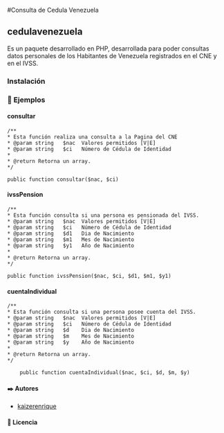 #Consulta de Cedula Venezuela 
## cedulavenezuela

Es un paquete desarrollado en PHP, desarrollada para poder consultas datos personales de los Habitantes de Venezuela registrados en el CNE y en el IVSS.

### Instalación 



### :scroll: Ejemplos 

#### consultar
```
/** 
* Esta función realiza una consulta a la Pagina del CNE
* @param string   $nac 	Valores permitidos [V|E]
* @param string   $ci 	Número de Cédula de Identidad
*
* @return Retorna un array.
*/

public function consultar($nac, $ci)
```

#### ivssPension
```
/**
* Esta función consulta si una persona es pensionada del IVSS.
* @param string   $nac 	Valores permitidos [V|E]
* @param string   $ci 	Número de Cédula de Identidad
* @param string   $d1 	Dia de Nacimiento  	
* @param string   $m1 	Mes de Nacimiento
* @param string   $y1 	Año de Nacimiento 
*
* @return Retorna un array.
*/

public function ivssPension($nac, $ci, $d1, $m1, $y1)
```

#### cuentaIndividual
```
/**
* Esta función consulta si una persona posee cuenta del IVSS.
* @param string   $nac 	Valores permitidos [V|E]
* @param string   $ci 	Número de Cédula de Identidad
* @param string   $d 	Dia de Nacimiento  	
* @param string   $m 	Mes de Nacimiento
* @param string   $y 	Año de Nacimiento 
*
* @return Retorna un array.
*/

	public function cuentaIndividual($nac, $ci, $d, $m, $y)
```

#### ✒️ Autores 
* [kaizerenrique](https://github.com/kaizerenrique)

#### 📝 Licencia